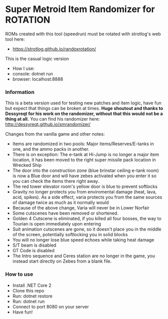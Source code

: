 # Super Metroid Item Randomizer for ROTATION

ROMs created with this tool (speedrun) must be rotated with strotlog's web tool here:
* https://strotlog.github.io/randoxrotation/

This is the casual logic version

* How I use:
* console: dotnet run
* browser: localhost:8888

### Information

This is a beta version used for testing new patches and item logic, have fun but expect that things can be broken at times.
**Huge shoutout and thanks to Dessyreqt for his work on the randomizer, without that this would not be a thing at all.**
You can find his randomizer here: http://dessyreqt.github.io/smrandomizer/

Changes from the vanilla game and other notes:
* Items are randomized in two pools: Major items/Reserves/E-tanks in one, and the ammo packs in another.
* There is on exception: The e-tank at Hi-Jump is no longer a major item location, it has been moved to the right super missile pack location in Wrecked Ship
* The door into the construction zone (blue brinstar ceiling e-tank room) is now a Blue door and will have zebes activated when you enter it so you can check the items there right away.
* The red tower elevator room's yellow door is blue to prevent softlocks
* Gravity no longer protects you from enviromental damage (heat, lava, acid, spikes). As a side effect, varia protects you from the same sources of damage twice as much as it normally would
* Because of the above change, Varia will never be in Lower Norfair
* Some cutscenes have been removed or shortened.
* Golden 4 Cutscene is eliminated, if you killed all four bosses, the way to Tourian is open immediately upon entering
* Suit animation cutscenes are gone, so it doesn't place you in the middle of the screen, potentially softlocking you in solid blocks
* You will no longer lose blue speed echoes while taking heat damage
* S/T beam is disabled
* GT Code is disabled
* The Intro sequence and Ceres station are no longer in the game, you instead start directly on Zebes from a blank file.

### How to use

* Install .NET Core 2
* Clone this repo
* Run: dotnet restore
* Run: dotnet run
* Connect to port 8080 on your server
* Have fun!
